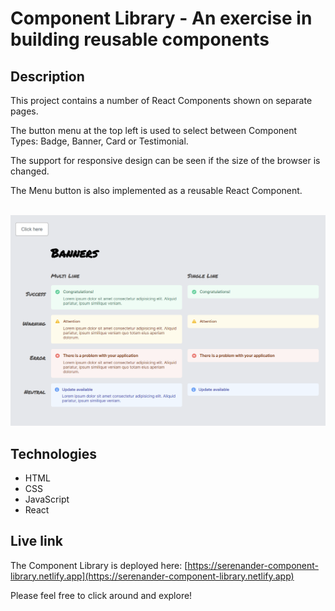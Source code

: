 # Component Library - An exercise in building reusable components

## Description
This project contains a number of React Components shown on separate pages.

The button menu at the top left is used to select between Component Types: Badge, Banner, Card or Testimonial.

The support for responsive design can be seen if the size of the browser is changed. 

The Menu button is also implemented as a reusable React Component.

<br/>

<img src="./banners.png" alt="Screen shot of Components app." width="600px"/>

## Technologies
- HTML
- CSS
- JavaScript
- React

## Live link
The Component Library is deployed here:
[https://serenander-component-library.netlify.app](https://serenander-component-library.netlify.app)

Please feel free to click around and explore!
